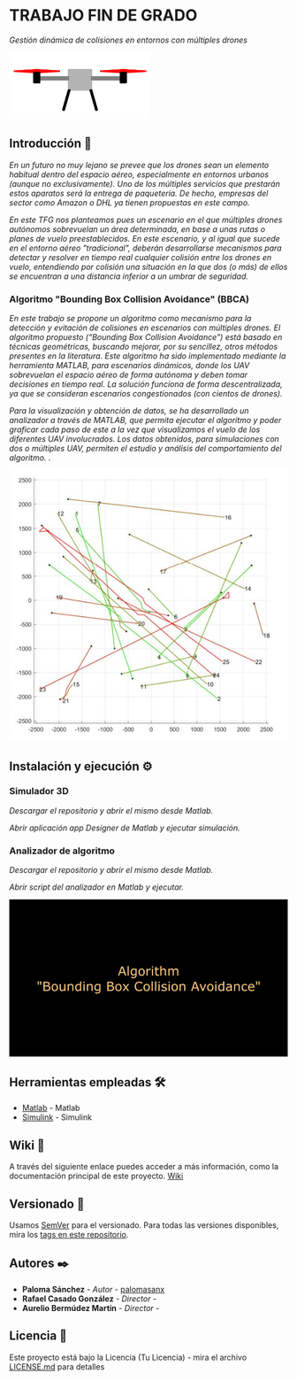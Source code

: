# TRABAJO FIN DE GRADO

_Gestión dinámica de colisiones en entornos con múltiples drones_

![Dron](https://github.com/PalomaSanx/UAVsimulation_TFG/blob/master/imgReadme/dron.png)

## Introducción 🚀

_En un futuro no muy lejano se prevee que los drones sean un elemento habitual dentro del espacio aéreo,
especialmente en entornos urbanos (aunque no exclusivamente). Uno de los múltiples servicios que
prestarán estos aparatos será la entrega de paquetería. De hecho, empresas del sector como Amazon o
DHL ya tienen propuestas en este campo._

_En este TFG nos planteamos pues un escenario en el que múltiples drones autónomos sobrevuelan un área
determinada, en base a unas rutas o planes de vuelo preestablecidos. En este escenario, y al igual que
sucede en el entorno aéreo "tradicional", deberán desarrollarse mecanismos para detectar y resolver en
tiempo real cualquier colisión entre los drones en vuelo, entendiendo por colisión una situación en la que
dos (o más) de ellos se encuentran a una distancia inferior a un umbrar de seguridad._


### Algoritmo "Bounding Box Collision Avoidance" (BBCA)

_En este trabajo se propone un algoritmo como mecanismo para la detección y evitación de colisiones en escenarios con múltiples drones. El algoritmo propuesto (“Bounding Box Collision Avoidance”) está basado en técnicas geométricas, buscando mejorar, por su sencillez, otros métodos presentes en la literatura.
Este algoritmo ha sido implementado mediante la herramienta MATLAB, para escenarios dinámicos, donde los UAV sobrevuelan el espacio aéreo de forma autónoma y deben tomar decisiones en tiempo real. La solución funciona de forma descentralizada, ya que se consideran escenarios congestionados (con cientos de drones)._

_Para la visualización y obtención de datos, se ha desarrollado un analizador a través de MATLAB, que permita ejecutar el algoritmo y poder graficar cada paso de este a la vez que visualizamos el vuelo de los diferentes UAV involucrados. Los datos obtenidos, para simulaciones con dos o múltiples UAV, permiten el estudio y análisis del comportamiento del algoritmo. ._  

![Dron](https://github.com/PalomaSanx/UAVsimulation_TFG/blob/master/imgReadme/simulacion.jpg)

## Instalación y ejecución ⚙️

### Simulador 3D

_Descargar el repositorio y abrir el mismo desde Matlab._

_Abrir aplicación app Designer de Matlab y ejecutar simulación._

### Analizador de algoritmo

_Descargar el repositorio y abrir el mismo desde Matlab._

_Abrir script del analizador en Matlab y ejecutar._

![Video_BBCA](https://github.com/PalomaSanx/UAVsimulation_TFG/blob/master/imgReadme/BBCA.gif)

## Herramientas empleadas 🛠️

* [Matlab](https://es.mathworks.com/) - Matlab
* [Simulink](https://es.mathworks.com/products/simulink.html) - Simulink

## Wiki 📖

A través del siguiente enlace puedes acceder a más información, como la documentación principal de este proyecto. [Wiki](https://github.com/PalomaSanx/UAVsimulation_TFG/tree/master/wiki)

## Versionado 📌

Usamos [SemVer](http://semver.org/) para el versionado. Para todas las versiones disponibles, mira los [tags en este repositorio](https://github.com/PalomaSanx/UAVsimulation_TFG.git/tags).

## Autores ✒️

* **Paloma Sánchez** - *Autor* - [palomasanx](https://github.com/PalomaSanx)
* **Rafael Casado González** - *Director* - 
* **Aurelio Bermúdez Martín** - *Director* - 

## Licencia 📄

Este proyecto está bajo la Licencia (Tu Licencia) - mira el archivo [LICENSE.md](LICENSE.md) para detalles


